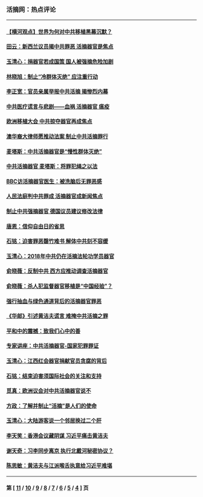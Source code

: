### 活摘网：热点评论
---
#### [【横河观点】世界为何对中共移植黑幕沉默？](../../pages/nf5879/n13244249.md?02140430) 
#### [田云：新西兰议员揭中共罪恶 活摘器官是焦点](../../pages/nf5879/n13070629.md?02140430) 
#### [玉清心：捐器官若成国策 国人被强摘危险加剧](../../pages/nf5879/n12802713.md?02140430) 
#### [林晓旭：制止“冷群体灭绝” 应注重行动](../../pages/nf5879/n12779736.md?02140430) 
#### [李正宽：官员亲属举报中共活摘 揭惨烈内幕](../../pages/nf5879/n12684490.md?02140430) 
#### [中共医疗谎言与悲剧——血祸 活摘器官 瘟疫](../../pages/nf5879/n12372103.md?02140430) 
#### [欧洲移植大会 中共掠夺器官再成焦点](../../pages/nf5879/n11538883.md?02140430) 
#### [澳华裔大律师愿推动法案 制止中共活摘罪行](../../pages/nf5879/n11377039.md?02140430) 
#### [麦塔斯：中共活摘器官是“慢性群体灭绝”](../../pages/nf5879/n11350529.md?02140430) 
#### [中共活摘器官 麦塔斯：将罪犯绳之以法](../../pages/nf5879/n11347973.md?02140430) 
#### [BBC访活摘器官医生：被洗脑后无罪恶感](../../pages/nf5879/n11335935.md?02140430) 
#### [人民法庭判中共罪成 活摘器官成新闻焦点](../../pages/nf5879/n11331578.md?02140430) 
#### [制止中共强摘器官 德国议员建议修改法律](../../pages/nf5879/n11249451.md?02140430) 
#### [唐恩：信仰自由日的省思](../../pages/nf5879/n11003525.md?02140430) 
#### [石铭：迫害罪恶罄竹难书  解体中共刻不容缓](../../pages/nf5879/n10942855.md?02140430) 
#### [玉清心：2018年中共仍在活摘法轮功学员器官](../../pages/nf5879/n10914646.md?02140430) 
#### [俞晓薇：反制中共 西方应推动调查活摘器官](../../pages/nf5879/n10794671.md?02140430) 
#### [俞晓薇：杀人犯监督器官移植是“中国经验”？](../../pages/nf5879/n10466427.md?02140430) 
#### [强行抽血与绿色通道背后的活摘器官罪恶](../../pages/nf5879/n10004708.md?02140430) 
#### [《华邮》引述黄洁夫谎言 难掩中共活摘之罪](../../pages/nf5879/n9642309.md?02140430) 
#### [平和中的震撼：致我们心中的善](../../pages/nf5879/n9021123.md?02140430) 
#### [专家讲座：中共活摘器官-国家犯罪罪证](../../pages/nf5879/n8828153.md?02140430) 
#### [玉清心：江西红会器官捐献官员贪腐的背后](../../pages/nf5879/n8522122.md?02140430) 
#### [石铭：结束迫害须国际社会的关注和支持](../../pages/nf5879/n8443497.md?02140430) 
#### [觅真：欧洲议会对中共活摘器官说不](../../pages/nf5879/n8337486.md?02140430) 
#### [方政：了解并制止“活摘”是人们的使命](../../pages/nf5879/n8329214.md?02140430) 
#### [玉清心：大陆游客说一个邻居换过二个肝](../../pages/nf5879/n8291404.md?02140430) 
#### [李天笑：香港会议藏阴谋 习近平痛击黄洁夫](../../pages/nf5879/n8241459.md?02140430) 
#### [谢天奇：习李同步离京 执行北戴河秘密协议？](../../pages/nf5879/n8230418.md?02140430) 
#### [陈思敏：黄洁夫与江派喉舌执意给习近平难堪](../../pages/nf5879/n8222166.md?02140430) 

---
#### 第 [ [11](./11.md?02140430) / [10](./10.md?02140430) / [9](./9.md?02140430) / [8](./8.md?02140430) / [7](./7.md?02140430) / [6](./6.md?02140430) / [5](./5.md?02140430) / [4](./4.md?02140430) ] 页
